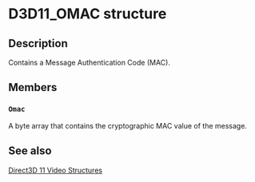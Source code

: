 # D3D11_OMAC structure

## Description

Contains a Message Authentication Code (MAC).

## Members

### `Omac`

A byte array that contains the cryptographic MAC value of the message.

## See also

[Direct3D 11 Video Structures](https://learn.microsoft.com/windows/desktop/medfound/direct3d-11-video-structures)